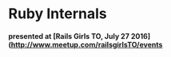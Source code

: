 # Ruby Internals
#### presented at [Rails Girls TO, July 27 2016](http://www.meetup.com/railsgirlsTO/events